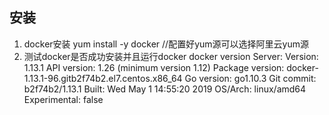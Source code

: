 ## 安装
1. docker安装
yum install -y docker  //配置好yum源可以选择阿里云yum源
2. 测试docker是否成功安装并且运行docker
   docker version 
   Server:
    Version:         1.13.1
    API version:     1.26 (minimum version 1.12)
    Package version: docker-1.13.1-96.gitb2f74b2.el7.centos.x86_64
    Go version:      go1.10.3
    Git commit:      b2f74b2/1.13.1
    Built:           Wed May  1 14:55:20 2019
    OS/Arch:         linux/amd64
    Experimental:    false
 
